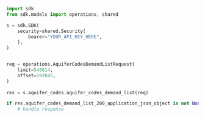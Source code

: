 <!-- Start SDK Example Usage -->
```python
import sdk
from sdk.models import operations, shared

s = sdk.SDK(
    security=shared.Security(
        bearer="YOUR_API_KEY_HERE",
    ),
)


req = operations.AquiferCodesDemandListRequest(
    limit=548814,
    offset=592845,
)
    
res = s.aquifer_codes.aquifer_codes_demand_list(req)

if res.aquifer_codes_demand_list_200_application_json_object is not None:
    # handle response
```
<!-- End SDK Example Usage -->